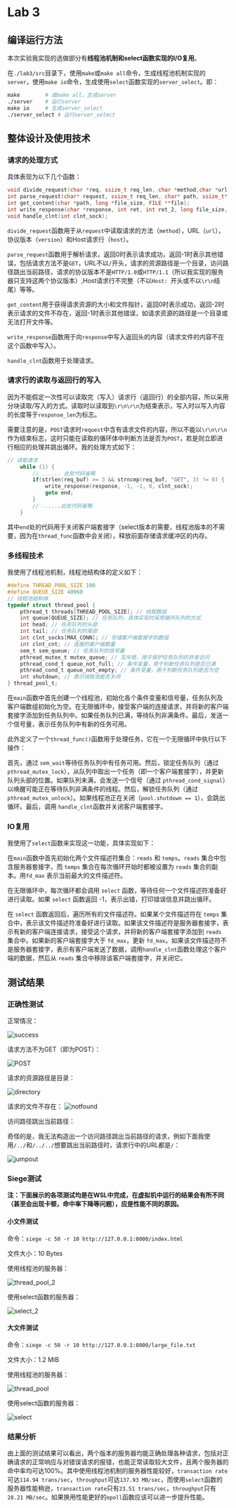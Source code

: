 # Lab 3

## 编译运行方法

本次实验我实现的选做部分有**线程池机制和select函数实现的I/O复用**。

在`./lab3/src`目录下，使用`make`或`make all`命令，生成线程池机制实现的`server`，使用`make io`命令，生成使用`select`函数实现的`server_select`。即：

```makefile
make 		# 或make all，生成server
./server 	# 运行server
make io		# 生成server_select
./server_select	# 运行server_select
```

## 整体设计及使用技术

### 请求的处理方式

具体表现为以下几个函数：

```c
void divide_request(char *req, ssize_t req_len, char *method,char *url,char *version,char *host);
int parse_request(char* request, ssize_t req_len, char* path, ssize_t* path_len, char *version);
int get_content(char *path, long *file_size, FILE **file);
int write_response(char *response, int ret, int ret_2, long file_size, int clnt_sock);
void handle_clnt(int clnt_sock);
```

`divide_request`函数用于从`request`中读取请求的方法（`method`），URL（`url`），协议版本（`version`）和Host请求行（`host`）。

`parse_request`函数用于解析请求，返回0时表示请求成功，返回-1时表示其他错误，包括请求方法不是`GET`，URL不以`/`开头，请求的资源路径是一个目录，访问路径跳出当前路径，请求的协议版本不是`HTTP/1.0`或`HTTP/1.1`（所以我实现的服务器只支持这两个协议版本）,Host请求行不完整（不以`Host: `开头或不以`\r\n`结尾）等等。

`get_content`用于获得请求资源的大小和文件指针，返回0时表示成功，返回-2时表示请求的文件不存在，返回-1时表示其他错误，如请求资源的路径是一个目录或无法打开文件等。

`write_response`函数用于向`response`中写入返回头的内容（请求文件的内容不在这个函数中写入）。

`handle_clnt`函数用于处理请求。

### 请求行的读取与返回行的写入

因为不能假定一次性可以读取完（写入）请求行（返回行）的全部内容，所以采用分块读取/写入的方式。读取时以读取到`\r\n\r\n`为结束表示，写入时以写入内容的长度等于`response_len`为标志。

需要注意的是，`POST`请求时`request`中含有请求文件的内容，所以不能以`\r\n\r\n`作为结束标志，这时只能在读取的循环体中判断方法是否为`POST`，若是则立即进行相应的处理并跳出循环。我的处理方式如下：

```c
// 读取请求
    while (1) {
        // ...... 此处代码省略
        if(strlen(req_buf) >= 3 && strncmp(req_buf, "GET", 3) != 0) {
            write_response(response, -1, -1, 0, clnt_sock);
            goto end;
        }
        // ......此处代码省略
    }
```

其中`end`处的代码用于关闭客户端套接字（select版本的需要，线程池版本的不需要，因为在`thread_func`函数中会关闭），释放前面存储请求缓冲区的内存。

### 多线程技术

我使用了线程池机制，线程池结构体的定义如下：

```c
#define THREAD_POOL_SIZE 100
#define QUEUE_SIZE 40960
// 线程池结构体
typedef struct thread_pool {
    pthread_t threads[THREAD_POOL_SIZE]; // 线程数组
    int queue[QUEUE_SIZE]; // 任务队列，具体实现时采用循环队列的方式
    int head; // 任务队列的头部
    int tail; // 任务队列的尾部
    int clnt_socks[MAX_CONN]; // 存储客户端套接字的数组
    int clnt_cnt; // 连接的客户端数量
    sem_t sem_queue; // 任务队列的信号量
    pthread_mutex_t mutex_queue; // 互斥锁，用于保护任务队列的并发访问
    pthread_cond_t queue_not_full; // 条件变量，用于判断任务队列是否已满
    pthread_cond_t queue_not_empty; // 条件变量，用于判断任务队列是否为空
    int shutdown; // 表示线程池是否关闭
} thread_pool_t;
```

在`main`函数中首先创建一个线程池，初始化各个条件变量和信号量，任务队列及客户端数组初始化为空。在无限循环中，接受客户端的连接请求，并将新的客户端套接字添加到任务队列中。如果任务队列已满，等待队列非满条件。最后，发送一个信号量，表示任务队列中有新的任务可用。

此外定义了一个`thread_func()`函数用于处理任务，它在一个无限循环中执行以下操作：

首先，通过 `sem_wait`等待任务队列中有任务可用。然后，锁定任务队列（通过 `pthread_mutex_lock`），从队列中取出一个任务（即一个客户端套接字），并更新队列头部的位置。如果队列未满，会发送一个信号（通过 `pthread_cond_signal`）以唤醒可能正在等待队列非满条件的线程。然后，解锁任务队列（通过 `pthread_mutex_unlock`）。如果线程池正在关闭（`pool.shutdown == 1`），会跳出循环。最后，调用 `handle_clnt`函数并关闭客户端套接字。

### IO复用

我使用了`select`函数来实现这一功能，具体实现如下：

在`main`函数中首先初始化两个文件描述符集合：`reads` 和 `temps`。`reads` 集合中包含服务器套接字，而 `temps` 集合在每次循环开始时都被设置为 `reads` 集合的副本。用`fd_max` 表示当前最大的文件描述符。

在无限循环中，每次循环都会调用 `select` 函数，等待任何一个文件描述符准备好进行读取。如果 `select` 函数返回 -1，表示出错，打印错误信息并跳出循环。

在 `select` 函数返回后，遍历所有的文件描述符。如果某个文件描述符在 `temps` 集合中，表示该文件描述符准备好进行读取。如果该文件描述符是服务器套接字，表示有新的客户端连接请求，接受这个请求，并将新的客户端套接字添加到 `reads` 集合中。如果新的客户端套接字大于 `fd_max`，更新 `fd_max`。如果该文件描述符不是服务器套接字，表示有客户端发送了数据，调用`handle_clnt`函数处理这个客户端的数据，然后从 `reads` 集合中移除该客户端套接字，并关闭它。

## 测试结果

### 正确性测试

正常情况：

![success](./figs/success.png)

请求方法不为GET（即为POST）：

![POST](./figs/POST.png)

请求的资源路径是目录：

![directory](./figs/directory.png)

请求的文件不存在：
![notfound](./figs/notfound.png)

访问路径跳出当前路径：

奇怪的是，我无法构造出一个访问路径跳出当前路径的请求，例如下面我使用`/../`和`/../../`想要跳出当前路径时，请求行中的URL都是`/`：

![jumpout](./figs/jumpout.png)

### Siege测试

**注：下面展示的各项测试均是在WSL中完成，在虚拟机中运行的结果会有所不同（甚至会出现卡顿，命中率下降等问题），应是性能不同的原因。**

#### 小文件测试

命令：`siege -c 50 -r 10 http://127.0.0.1:8000/index.html`

文件大小：10 Bytes

使用线程池的服务器：

![thread_pool_2](./figs/siege_thread_pool_2.png)

使用select函数的服务器：

![select_2](./figs/siege_select_2.png)

#### 大文件测试

命令：`siege -c 50 -r 10 http://127.0.0.1:8000/large_file.txt`

文件大小：1.2 MiB

使用线程池的服务器：

![thread_pool](./figs/siege_thread_pool.png)

使用select函数的服务器：

![select](./figs/siege_select.png)

### 结果分析

由上面的测试结果可以看出，两个版本的服务器均能正确处理各种请求，包括对正确请求的正常响应与对错误请求的报错，也能正常读取较大文件，且两个服务器的命中率均可达100%。其中使用线程池机制的服务器性能较好，`transaction rate`可达`114.94 trans/sec`，`throughput`可达`137.93 MB/sec`，而使用`select`函数的服务器性能稍逊，`transaction rate`只有`23.51 trans/sec`，`throughput`只有`28.21 MB/sec`。如果换用性能更好的`epoll`函数应该可以进一步提升性能。

